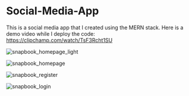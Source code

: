 # Social-Media-App

This is a social media app that I created using the MERN stack. Here is a demo video while I deploy the code: https://clipchamp.com/watch/TsF3Rcht1SU 


![snapbook_homepage_light](https://user-images.githubusercontent.com/79290729/214505235-167fd294-f4f2-41da-bbcf-9f371a9c1c68.png)

![snapbook_homepage](https://user-images.githubusercontent.com/79290729/214505276-80b1c872-1ecd-46f8-9e7f-1e5742876e45.png)

![snapbook_register](https://user-images.githubusercontent.com/79290729/214505303-e13e82de-2f8c-4dfe-8b84-892270773788.png)

![snapbook_login](https://user-images.githubusercontent.com/79290729/214505328-cc4bfc05-4595-410c-82e9-9de0413e4c3f.png)
